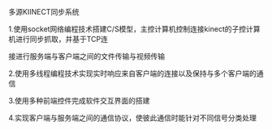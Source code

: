多源KIINECT同步系统

1.使用socket网络编程技术搭建C/S模型，主控计算机控制连接kinect的子控计算机进行同步抓取，并基于TCP连 

接进行服务端与客户端之间的文件传输与视频传输 

2.使用多线程编程技术实现实时响应来自客户端的连接以及保持与多个客户端的通信 

3.使用多种前端控件完成软件交互界面的搭建 

4.实现客户端与服务端之间的通信协议，使彼此通信时能针对不同信号分类处理